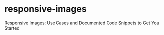 responsive-images
=================

Responsive Images: Use Cases and Documented Code Snippets to Get You Started

